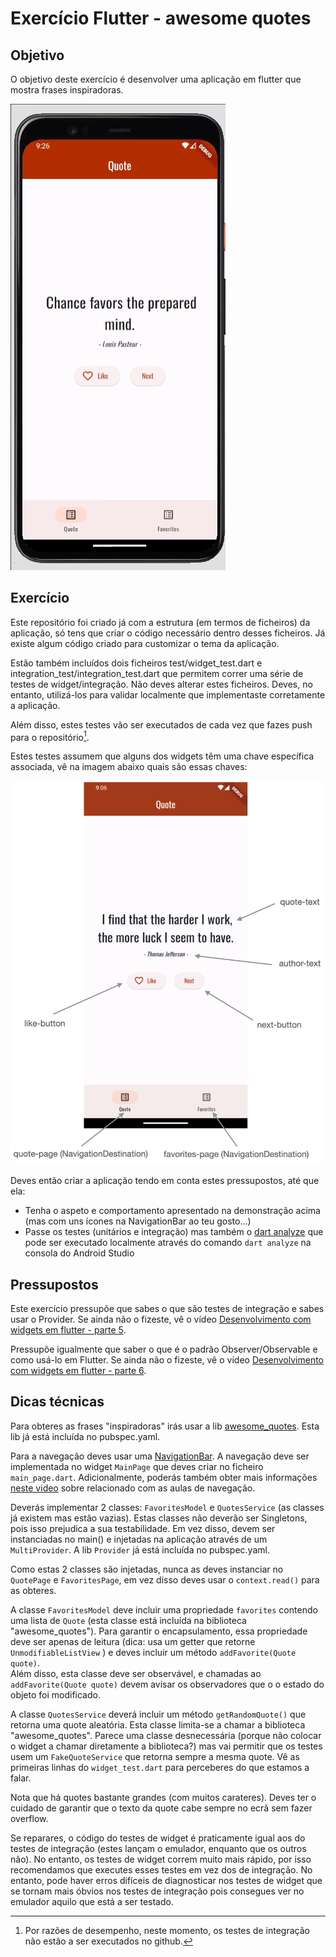 # Exercício Flutter - awesome quotes

## Objetivo

O objetivo deste exercício é desenvolver uma aplicação em flutter que mostra frases inspiradoras.

![demonstração](./docs/awesome-quotes-demo.gif)

## Exercício

Este repositório foi criado já com a estrutura (em termos de ficheiros) da aplicação, só tens que criar o código necessário
dentro desses ficheiros. Já existe algum código criado para customizar o tema da aplicação.

Estão também incluídos dois ficheiros test/widget_test.dart e integration_test/integration_test.dart que 
permitem correr uma série de testes de widget/integração. Não deves alterar
estes ficheiros. Deves, no entanto, utilizá-los para validar localmente que implementaste corretamente a aplicação. 

Além disso, estes testes vão ser executados de cada vez que fazes push para o repositório[^1].

Estes testes assumem que alguns dos widgets têm uma chave específica associada, vê na imagem abaixo quais
são essas chaves:

![chaves dos widgets](./docs/screenshot.png)

Deves então criar a aplicação tendo em conta estes pressupostos, até que ela:
* Tenha o aspeto e comportamento apresentado na demonstração acima (mas com uns ícones na NavigationBar ao teu gosto...)
* Passe os testes (unitários e integração) mas também o [dart analyze](https://dart.dev/tools/dart-analyze) que pode ser executado localmente através do comando `dart analyze` na consola do Android Studio

## Pressupostos

Este exercício pressupõe que sabes o que são testes de integração e sabes usar o Provider. Se ainda não o fizeste,
vê o vídeo [Desenvolvimento com widgets em flutter - parte 5](https://www.youtube.com/watch?v=22WyA_NVkLk).

Pressupõe igualmente que saber o que é o padrão Observer/Observable e como usá-lo em Flutter. Se ainda não o fizeste,
vê o vídeo [Desenvolvimento com widgets em flutter - parte 6](https://www.youtube.com/watch?v=6n9qzEjSlzs).

## Dicas técnicas

Para obteres as frases "inspiradoras" irás usar a lib [awesome_quotes](https://pub.dev/packages/awesome_quotes). Esta lib
já está incluída no pubspec.yaml.

Para a navegação deves usar uma [NavigationBar](https://api.flutter.dev/flutter/material/NavigationBar-class.html). A navegação
deve ser implementada no widget `MainPage` que deves criar no ficheiro `main_page.dart`. 
Adicionalmente, poderás também obter mais informações [neste video](https://www.youtube.com/watch?v=gjSrGFG62-A&ab_channel=PedroAlves) sobre relacionado com as aulas de navegação.

Deverás implementar 2 classes: `FavoritesModel` e `QuotesService` (as classes já existem mas estão vazias). Estas classes
não deverão ser Singletons, pois isso prejudica a sua testabilidade. Em vez disso, devem ser instanciadas no main() e injetadas
na aplicação através de um `MultiProvider`. A lib `Provider` já está incluída no pubspec.yaml.

Como estas 2 classes são injetadas, nunca as deves instanciar no `QuotePage` e `FavoritesPage`, em vez disso deves usar o 
`context.read()` para as obteres.

A classe `FavoritesModel` deve incluir uma propriedade `favorites` contendo uma lista de `Quote` (esta classe
está incluída na biblioteca "awesome_quotes"). Para garantir o encapsulamento, essa propriedade deve ser apenas de leitura
(dica: usa um getter que retorne `UnmodifiableListView` ) e deves incluir um método `addFavorite(Quote quote)`.  
Além disso, esta classe deve ser observável, e chamadas ao `addFavorite(Quote quote)` devem avisar os observadores que o
o estado do objeto foi modificado.

A classe `QuotesService` deverá incluir um método `getRandomQuote()` que retorna uma quote aleatória. Esta classe
limita-se a chamar a biblioteca "awesome_quotes". Parece uma classe desnecessária (porque não colocar o widget a chamar 
diretamente a biblioteca?) mas vai permitir que os testes usem um `FakeQuoteService` que retorna sempre a mesma quote.
Vê as primeiras linhas do `widget_test.dart` para perceberes do que estamos a falar.

Nota que há quotes bastante grandes (com muitos carateres). Deves ter o cuidado de garantir que o texto da quote cabe sempre no ecrã
sem fazer overflow.

Se reparares, o código do testes de widget é praticamente igual aos do testes de integração (estes lançam o emulador, enquanto que os outros não). No entanto, os testes de widget
correm muito mais rápido, por isso recomendamos que executes esses testes em vez dos de integração. No entanto, pode haver
erros difíceis de diagnosticar nos testes de widget que se tornam mais óbvios nos testes de integração pois consegues ver
no emulador aquilo que está a ser testado.

[^1]: Por razões de desempenho, neste momento, os testes de integração não estão a ser executados no github.

